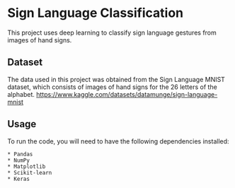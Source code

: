 # Sign Language Classification
This project uses deep learning to classify sign language gestures from images of hand signs.

## Dataset
The data used in this project was obtained from the Sign Language MNIST dataset, which consists of images of hand signs for the 26 letters of the alphabet.
https://www.kaggle.com/datasets/datamunge/sign-language-mnist

## Usage
To run the code, you will need to have the following dependencies installed:

    * Pandas
    * NumPy
    * Matplotlib
    * Scikit-learn
    * Keras
